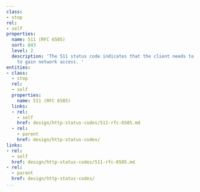 ```yaml
---
class:
- stop
rel:
- self
properties:
  name: 511 (RFC 6585)
  sort: 843
  level: 2
  description: 'The 511 status code indicates that the client needs to authenticate
    to gain network access. '
entities:
- class:
  - stop
  rel:
  - self
  properties:
    name: 511 (RFC 6585)
  links:
  - rel:
    - self
    href: design/http-status-codes/511-rfc-6585.md
  - rel:
    - parent
    href: design/http-status-codes/
links:
- rel:
  - self
  href: design/http-status-codes/511-rfc-6585.md
- rel:
  - parent
  href: design/http-status-codes/
...
```

